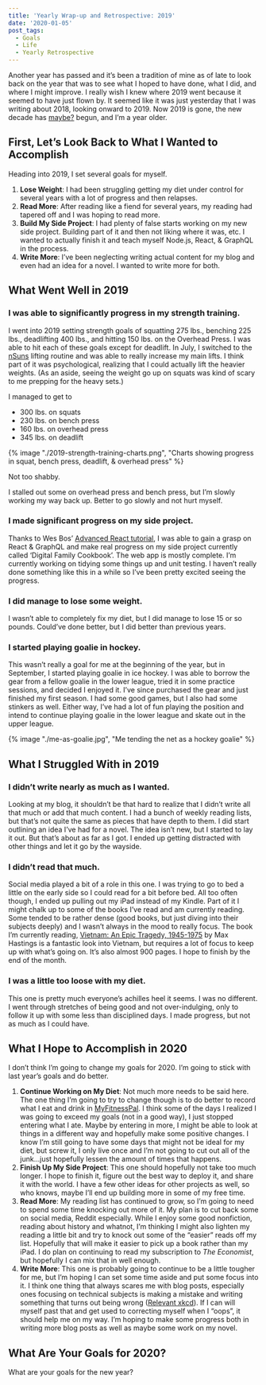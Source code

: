 ```yaml
---
title: 'Yearly Wrap-up and Retrospective: 2019'
date: '2020-01-05'
post_tags:
  - Goals
  - Life
  - Yearly Retrospective
---
```


Another year has passed and it’s been a tradition of mine as of late to look back on the year that was to see what I hoped to have done, what I did, and where I might improve. I really wish I knew where 2019 went because it seemed to have just flown by. It seemed like it was just yesterday that I was writing about 2018, looking onward to 2019. Now 2019 is gone, the new decade has [maybe?](https://xkcd.com/2249/) begun, and I’m a year older.
<!-- excerpt -->

## First, Let’s Look Back to What I Wanted to Accomplish

Heading into 2019, I set several goals for myself.

1. **Lose Weight**: I had been struggling getting my diet under control for several years with a lot of progress and then relapses.
2. **Read More**: After reading like a fiend for several years, my reading had tapered off and I was hoping to read more.
3. **Build My Side Project**: I had plenty of false starts working on my new side project. Building part of it and then not liking where it was, etc. I wanted to actually finish it and teach myself Node.js, React, & GraphQL in the process.
4. **Write More**: I’ve been neglecting writing actual content for my blog and even had an idea for a novel. I wanted to write more for both.

## What Went Well in 2019

### I was able to significantly progress in my strength training.

I went into 2019 setting strength goals of squatting 275 lbs., benching 225 lbs., deadlifting 400 lbs., and hitting 150 lbs. on the Overhead Press. I was able to hit each of these goals except for deadlift. In July, I switched to the [nSuns](https://liftvault.com/programs/powerlifting/n-suns-lifting-spreadsheets/) lifting routine and was able to really increase my main lifts. I think part of it was psychological, realizing that I could actually lift the heavier weights. (As an aside, seeing the weight go up on squats was kind of scary to me prepping for the heavy sets.)

I managed to get to

-   300 lbs. on squats
-   230 lbs. on bench press
-   160 lbs. on overhead press
-   345 lbs. on deadlift

{% image "./2019-strength-training-charts.png", "Charts showing progress in squat, bench press, deadlift, & overhead press" %}

Not too shabby.

I stalled out some on overhead press and bench press, but I’m slowly working my way back up. Better to go slowly and not hurt myself.

### I made significant progress on my side project.

Thanks to Wes Bos’ [Advanced React tutorial](https://advancedreact.com/), I was able to gain a grasp on React & GraphQL and make real progress on my side project currently called ‘Digital Family Cookbook’. The web app is mostly complete. I’m currently working on tidying some things up and unit testing. I haven’t really done something like this in a while so I’ve been pretty excited seeing the progress.

### I did manage to lose some weight.

I wasn’t able to completely fix my diet, but I did manage to lose 15 or so pounds. Could’ve done better, but I did better than previous years.

### I started playing goalie in hockey.

This wasn’t really a goal for me at the beginning of the year, but in September, I started playing goalie in ice hockey. I was able to borrow the gear from a fellow goalie in the lower league, tried it in some practice sessions, and decided I enjoyed it. I’ve since purchased the gear and just finished my first season. I had some good games, but I also had some stinkers as well. Either way, I’ve had a lot of fun playing the position and intend to continue playing goalie in the lower league and skate out in the upper league.

{% image "./me-as-goalie.jpg", "Me tending the net as a hockey goalie" %}

## What I Struggled With in 2019

### I didn’t write nearly as much as I wanted.

Looking at my blog, it shouldn’t be that hard to realize that I didn’t write all that much or add that much content. I had a bunch of weekly reading lists, but that’s not quite the same as pieces that have depth to them. I did start outlining an idea I’ve had for a novel. The idea isn’t new, but I started to lay it out. But that’s about as far as I got. I ended up getting distracted with other things and let it go by the wayside.

### I didn’t read that much.

Social media played a bit of a role in this one. I was trying to go to bed a little on the early side so I could read for a bit before bed. All too often though, I ended up pulling out my iPad instead of my Kindle. Part of it I might chalk up to some of the books I’ve read and am currently reading. Some tended to be rather dense (good books, but just diving into their subjects deeply) and I wasn’t always in the mood to really focus. The book I’m currently reading, [Vietnam: An Epic Tragedy, 1945-1975](https://www.amazon.com/gp/product/0062405667) by Max Hastings is a fantastic look into Vietnam, but requires a lot of focus to keep up with what’s going on. It’s also almost 900 pages. I hope to finish by the end of the month.

### I was a little too loose with my diet.

This one is pretty much everyone’s achilles heel it seems. I was no different. I went through stretches of being good and not over-indulging, only to follow it up with some less than disciplined days. I made progress, but not as much as I could have.

## What I Hope to Accomplish in 2020

I don’t think I’m going to change my goals for 2020. I’m going to stick with last year’s goals and do better.

1. **Continue Working on My Diet**: Not much more needs to be said here. The one thing I’m going to try to change though is to do better to record what I eat and drink in [MyFitnessPal](https://www.myfitnesspal.com). I think some of the days I realized I was going to exceed my goals (not in a good way), I just stopped entering what I ate. Maybe by entering in more, I might be able to look at things in a different way and hopefully make some positive changes. I know I’m still going to have some days that might not be ideal for my diet, but screw it, I only live once and I’m not going to cut out all of the junk...just hopefully lessen the amount of times that happens.
2. **Finish Up My Side Project**: This one should hopefully not take too much longer. I hope to finish it, figure out the best way to deploy it, and share it with the world. I have a few other ideas for other projects as well, so who knows, maybe I’ll end up building more in some of my free time.
3. **Read More**: My reading list has continued to grow, so I’m going to need to spend some time knocking out more of it. My plan is to cut back some on social media, Reddit especially. While I enjoy some good nonfiction, reading about history and whatnot, I’m thinking I might also lighten my reading a little bit and try to knock out some of the “easier” reads off my list. Hopefully that will make it easier to pick up a book rather than my iPad. I do plan on continuing to read my subscription to _The Economist_, but hopefully I can mix that in well enough.
4. **Write More**: This one is probably going to continue to be a little tougher for me, but I’m hoping I can set some time aside and put some focus into it. I think one thing that always scares me with blog posts, especially ones focusing on technical subjects is making a mistake and writing something that turns out being wrong ([Relevant xkcd](https://www.xkcd.com/386/)). If I can will myself past that and get used to correcting myself when I “oops”, it should help me on my way. I’m hoping to make some progress both in writing more blog posts as well as maybe some work on my novel.

## What Are Your Goals for 2020?

What are your goals for the new year?
